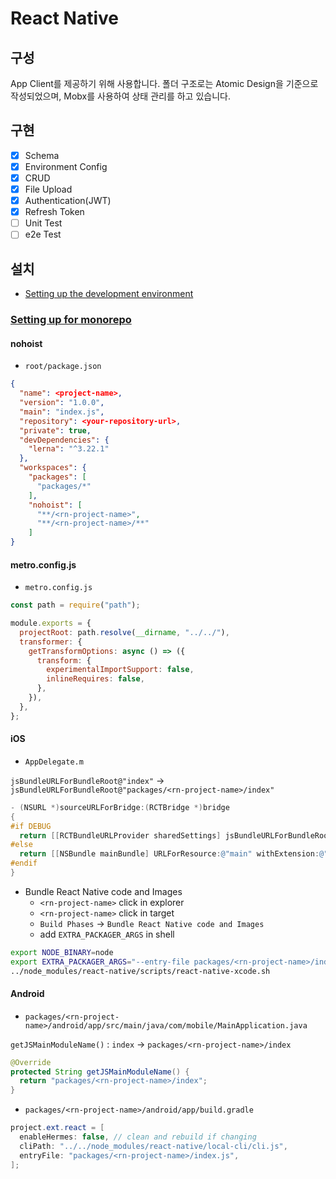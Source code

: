# React Native

## 구성

App Client를 제공하기 위해 사용합니다. 폴더 구조로는 Atomic Design을 기준으로 작성되었으며, Mobx를 사용하여 상태 관리를 하고 있습니다.

## 구현

* [x] Schema
* [x] Environment Config
* [x] CRUD
* [x] File Upload
* [x] Authentication(JWT)
* [x] Refresh Token
* [ ] Unit Test
* [ ] e2e Test

## 설치

* [Setting up the development environment](https://reactnative.dev/docs/environment-setup)

### [Setting up for monorepo](https://velog.io/@younuk23/React-Native-CRA-MonoRepo-%ED%99%98%EA%B2%BD-%EA%B5%AC%EC%B6%95%ED%95%98%EA%B8%B0)

#### nohoist

* `root/package.json`

```json
{
  "name": <project-name>,
  "version": "1.0.0",
  "main": "index.js",
  "repository": <your-repository-url>,
  "private": true,
  "devDependencies": {
    "lerna": "^3.22.1"
  },
  "workspaces": {
    "packages": [
      "packages/*"
    ],
    "nohoist": [
      "**/<rn-project-name>",
      "**/<rn-project-name>/**"
    ]
}
```

#### metro.config.js

* `metro.config.js`

```js
const path = require("path");

module.exports = {
  projectRoot: path.resolve(__dirname, "../../"),
  transformer: {
    getTransformOptions: async () => ({
      transform: {
        experimentalImportSupport: false,
        inlineRequires: false,
      },
    }),
  },
};
```

#### iOS

* `AppDelegate.m`

`jsBundleURLForBundleRoot@"index"` -> `jsBundleURLForBundleRoot@"packages/<rn-project-name>/index"`

```objective-c
- (NSURL *)sourceURLForBridge:(RCTBridge *)bridge
{
#if DEBUG
  return [[RCTBundleURLProvider sharedSettings] jsBundleURLForBundleRoot:@"packages/<rn-project-name>/index" fallbackResource:nil];
#else
  return [[NSBundle mainBundle] URLForResource:@"main" withExtension:@"jsbundle"];
#endif
}
```

* Bundle React Native code and Images
  * `<rn-project-name>` click in explorer
  * `<rn-project-name>` click in target
  * `Build Phases` -> `Bundle React Native code and Images`
  * add `EXTRA_PACKAGER_ARGS` in shell

```sh
export NODE_BINARY=node
export EXTRA_PACKAGER_ARGS="--entry-file packages/<rn-project-name>/index.js --reset-cache"
../node_modules/react-native/scripts/react-native-xcode.sh
```

#### Android

* `packages/<rn-project-name>/android/app/src/main/java/com/mobile/MainApplication.java`

`getJSMainModuleName()` : `index` -> `packages/<rn-project-name>/index`

```java
@Override
protected String getJSMainModuleName() {
  return "packages/<rn-project-name>/index";
}
```

* `packages/<rn-project-name>/android/app/build.gradle`

```java
project.ext.react = [
  enableHermes: false, // clean and rebuild if changing
  cliPath: "../../node_modules/react-native/local-cli/cli.js",
  entryFile: "packages/<rn-project-name>/index.js",
];
```
